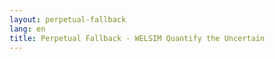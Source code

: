 ```yaml
---
layout: perpetual-fallback
lang: en
title: Perpetual Fallback - WELSIM Quantify the Uncertain
---
```

